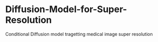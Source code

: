 # Diffusion-Model-for-Super-Resolution
Conditional Diffusion model tragetting medical image super resolution
